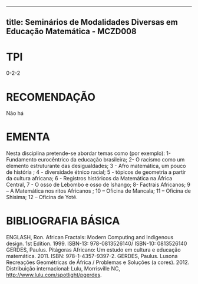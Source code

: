 
---
title: Seminários de Modalidades Diversas em Educação Matemática - MCZD008 
---

# TPI

0-2-2

# RECOMENDAÇÃO

Não há

# EMENTA

Nesta disciplina pretende-se abordar temas como (por exemplo): 1-Fundamento eurocêntrico da educação brasileira; 2- O racismo como um elemento estruturante das desigualdades; 3 - Afro matemática, um pouco de história ; 4 - diversidade étnico racial; 5 - tópicos de geometria a partir da cultura africana; 6 - Registros históricos da Matemática na África Central, 7 - O osso de Lebombo e osso de Ishango; 8- Factrais Africanos; 9 – A Matemática nos ritos Africanos ; 10 – Oficina de Mancala; 11 – Oficina de Shisima; 12 – Oficina de Yoté.

# BIBLIOGRAFIA BÁSICA

ENGLASH, Ron. African Fractals: Modern Computing and Indigenous design. 1st Edition. 1999. ISBN-13: 978-0813526140/ ISBN-10: 0813526140 
GERDES, Paulus. Pitágoras Africano: Um estudo em cultura e educação matemática. 2011. ISBN: 978-1-4357-9397-2. 
GERDES, Paulus. Lusona Recreações Geométricas de África / Problemas e Soluções (a cores). 2012. Distribuição internacional: Lulu, Morrisville NC, http://www.lulu.com/spotlight/pgerdes.
        